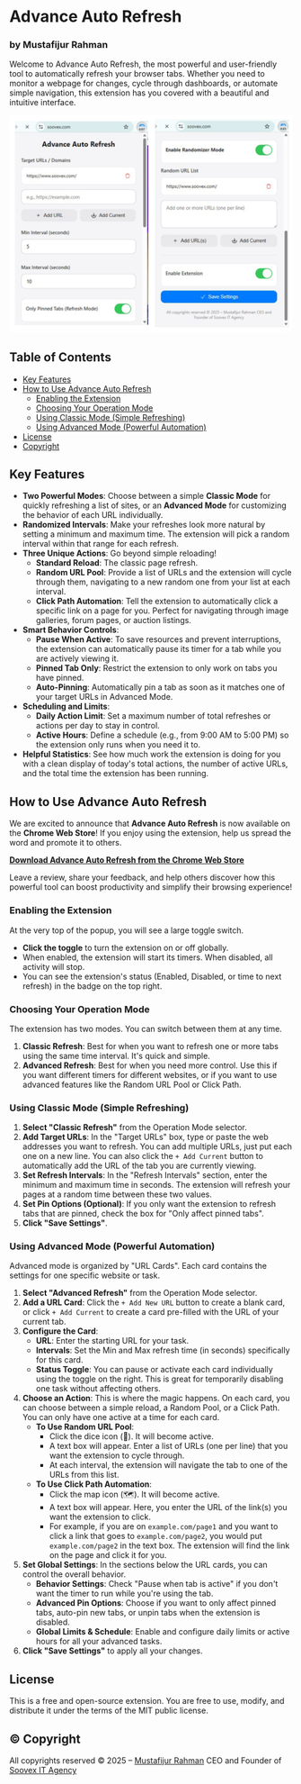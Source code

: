 # Advance Auto Refresh
### by Mustafijur Rahman

Welcome to Advance Auto Refresh, the most powerful and user-friendly tool to automatically refresh your browser tabs. Whether you need to monitor a webpage for changes, cycle through dashboards, or automate simple navigation, this extension has you covered with a beautiful and intuitive interface.

![Extension Popup Interface](icons/Screenshot.png)

## Table of Contents

-   [Key Features](#key-features)
-   [How to Use Advance Auto Refresh](#how-to-use-advance-auto-refresh)
    -   [Enabling the Extension](#enabling-the-extension)
    -   [Choosing Your Operation Mode](#choosing-your-operation-mode)
    -   [Using Classic Mode (Simple Refreshing)](#using-classic-mode-simple-refreshing)
    -   [Using Advanced Mode (Powerful Automation)](#using-advanced-mode-powerful-automation)
-   [License](#license)
-   [Copyright](#copyright)

## Key Features

-   **Two Powerful Modes**: Choose between a simple **Classic Mode** for quickly refreshing a list of sites, or an **Advanced Mode** for customizing the behavior of each URL individually.
-   **Randomized Intervals**: Make your refreshes look more natural by setting a minimum and maximum time. The extension will pick a random interval within that range for each refresh.
-   **Three Unique Actions**: Go beyond simple reloading!
    -   **Standard Reload**: The classic page refresh.
    -   **Random URL Pool**: Provide a list of URLs and the extension will cycle through them, navigating to a new random one from your list at each interval.
    -   **Click Path Automation**: Tell the extension to automatically click a specific link on a page for you. Perfect for navigating through image galleries, forum pages, or auction listings.
-   **Smart Behavior Controls**:
    -   **Pause When Active**: To save resources and prevent interruptions, the extension can automatically pause its timer for a tab while you are actively viewing it.
    -   **Pinned Tab Only**: Restrict the extension to only work on tabs you have pinned.
    -   **Auto-Pinning**: Automatically pin a tab as soon as it matches one of your target URLs in Advanced Mode.
-   **Scheduling and Limits**:
    -   **Daily Action Limit**: Set a maximum number of total refreshes or actions per day to stay in control.
    -   **Active Hours**: Define a schedule (e.g., from 9:00 AM to 5:00 PM) so the extension only runs when you need it to.
-   **Helpful Statistics**: See how much work the extension is doing for you with a clean display of today's total actions, the number of active URLs, and the total time the extension has been running.

## How to Use Advance Auto Refresh

We are excited to announce that **Advance Auto Refresh** is now available on the **Chrome Web Store**! If you enjoy using the extension, help us spread the word and promote it to others.

**[Download Advance Auto Refresh from the Chrome Web Store](https://chromewebstore.google.com/detail/advance-auto-refresh/hdendciklgimifhmgikbonnkbhcpniaj)**

Leave a review, share your feedback, and help others discover how this powerful tool can boost productivity and simplify their browsing experience!

### Enabling the Extension

At the very top of the popup, you will see a large toggle switch.
-   **Click the toggle** to turn the extension on or off globally.
-   When enabled, the extension will start its timers. When disabled, all activity will stop.
-   You can see the extension's status (Enabled, Disabled, or time to next refresh) in the badge on the top right.

### Choosing Your Operation Mode

The extension has two modes. You can switch between them at any time.

1.  **Classic Refresh**: Best for when you want to refresh one or more tabs using the same time interval. It's quick and simple.
2.  **Advanced Refresh**: Best for when you need more control. Use this if you want different timers for different websites, or if you want to use advanced features like the Random URL Pool or Click Path.

### Using Classic Mode (Simple Refreshing)

1.  **Select "Classic Refresh"** from the Operation Mode selector.
2.  **Add Target URLs**: In the "Target URLs" box, type or paste the web addresses you want to refresh. You can add multiple URLs, just put each one on a new line. You can also click the `+ Add Current` button to automatically add the URL of the tab you are currently viewing.
3.  **Set Refresh Intervals**: In the "Refresh Intervals" section, enter the minimum and maximum time in seconds. The extension will refresh your pages at a random time between these two values.
4.  **Set Pin Options (Optional)**: If you only want the extension to refresh tabs that are pinned, check the box for "Only affect pinned tabs".
5.  **Click "Save Settings"**.

### Using Advanced Mode (Powerful Automation)

Advanced mode is organized by "URL Cards". Each card contains the settings for one specific website or task.

1.  **Select "Advanced Refresh"** from the Operation Mode selector.
2.  **Add a URL Card**: Click the `+ Add New URL` button to create a blank card, or click `+ Add Current` to create a card pre-filled with the URL of your current tab.
3.  **Configure the Card**:
    -   **URL**: Enter the starting URL for your task.
    -   **Intervals**: Set the Min and Max refresh time (in seconds) specifically for this card.
    -   **Status Toggle**: You can pause or activate each card individually using the toggle on the right. This is great for temporarily disabling one task without affecting others.
4.  **Choose an Action**: This is where the magic happens. On each card, you can choose between a simple reload, a Random Pool, or a Click Path. You can only have one active at a time for each card.
    -   **To Use Random URL Pool**:
        -   Click the dice icon (🎲). It will become active.
        -   A text box will appear. Enter a list of URLs (one per line) that you want the extension to cycle through.
        -   At each interval, the extension will navigate the tab to one of the URLs from this list.
    -   **To Use Click Path Automation**:
        -   Click the map icon (🗺️). It will become active.
        -   A text box will appear. Here, you enter the URL of the link(s) you want the extension to click.
        -   For example, if you are on `example.com/page1` and you want to click a link that goes to `example.com/page2`, you would put `example.com/page2` in the text box. The extension will find the link on the page and click it for you.
5.  **Set Global Settings**: In the sections below the URL cards, you can control the overall behavior.
    -   **Behavior Settings**: Check "Pause when tab is active" if you don't want the timer to run while you're using the tab.
    -   **Advanced Pin Options**: Choose if you want to only affect pinned tabs, auto-pin new tabs, or unpin tabs when the extension is disabled.
    -   **Global Limits & Schedule**: Enable and configure daily limits or active hours for all your advanced tasks.
6.  **Click "Save Settings"** to apply all your changes.

## License

This is a free and open-source extension. You are free to use, modify, and distribute it under the terms of the MIT public license.


## ©️ Copyright

<p>All copyrights reserved © 2025 – <a href="https://mustafijur.org/">Mustafijur Rahman</a> CEO and Founder of <a target="_blank" href="https://www.soovex.com/">Soovex IT Agency</a></p>
